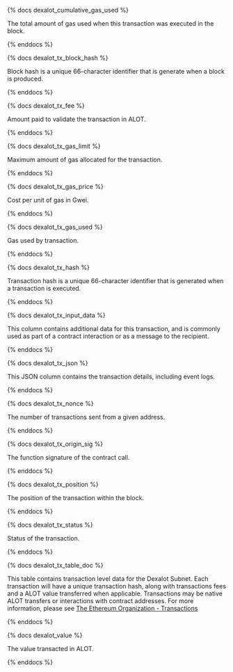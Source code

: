 {% docs dexalot_cumulative_gas_used %}

The total amount of gas used when this transaction was executed in the block. 

{% enddocs %}


{% docs dexalot_tx_block_hash %}

Block hash is a unique 66-character identifier that is generate when a block is produced. 

{% enddocs %}


{% docs dexalot_tx_fee %}

Amount paid to validate the transaction in ALOT. 

{% enddocs %}


{% docs dexalot_tx_gas_limit %}

Maximum amount of gas allocated for the transaction. 

{% enddocs %}


{% docs dexalot_tx_gas_price %}

Cost per unit of gas in Gwei. 

{% enddocs %}


{% docs dexalot_tx_gas_used %}

Gas used by transaction.

{% enddocs %}


{% docs dexalot_tx_hash %}

Transaction hash is a unique 66-character identifier that is generated when a transaction is executed. 

{% enddocs %}


{% docs dexalot_tx_input_data %}

This column contains additional data for this transaction, and is commonly used as part of a contract interaction or as a message to the recipient.  

{% enddocs %}


{% docs dexalot_tx_json %}

This JSON column contains the transaction details, including event logs. 

{% enddocs %}


{% docs dexalot_tx_nonce %}

The number of transactions sent from a given address. 

{% enddocs %}


{% docs dexalot_tx_origin_sig %}

The function signature of the contract call. 

{% enddocs %}


{% docs dexalot_tx_position %}

The position of the transaction within the block. 

{% enddocs %}


{% docs dexalot_tx_status %}

Status of the transaction. 

{% enddocs %}


{% docs dexalot_tx_table_doc %}

This table contains transaction level data for the Dexalot Subnet. Each transaction will have a unique transaction hash, along with transactions fees and a ALOT value transferred when applicable. Transactions may be native ALOT transfers or interactions with contract addresses. For more information, please see [The Ethereum Organization - Transactions](https://ethereum.org/en/developers/docs/transactions/)

{% enddocs %}


{% docs dexalot_value %}

The value transacted in ALOT. 

{% enddocs %}



